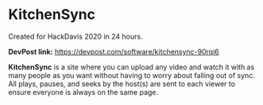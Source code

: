 # KitchenSync

Created for HackDavis 2020 in 24 hours.

**DevPost link:** https://devpost.com/software/kitchensync-90rqi6 

**KitchenSync** is a site where you can upload any video and watch it with as many people as you want without having to worry about falling out of sync. All plays, pauses, and seeks by the host(s) are sent to each viewer to ensure everyone is always on the same page.

